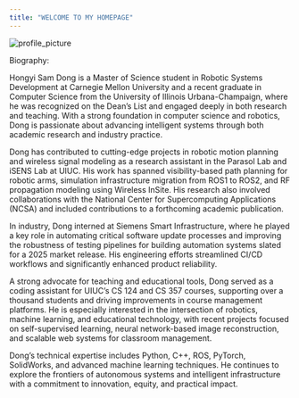 ```yaml
---
title: "WELCOME TO MY HOMEPAGE"
---
```


![profile_picture](./_posts_/profile_picture.jpg)

Biography:

Hongyi Sam Dong is a Master of Science student in Robotic Systems Development at Carnegie Mellon University and a recent graduate in Computer Science from the University of Illinois Urbana-Champaign, where he was recognized on the Dean’s List and engaged deeply in both research and teaching. With a strong foundation in computer science and robotics, Dong is passionate about advancing intelligent systems through both academic research and industry practice.

Dong has contributed to cutting-edge projects in robotic motion planning and wireless signal modeling as a research assistant in the Parasol Lab and iSENS Lab at UIUC. His work has spanned visibility-based path planning for robotic arms, simulation infrastructure migration from ROS1 to ROS2, and RF propagation modeling using Wireless InSite. His research also involved collaborations with the National Center for Supercomputing Applications (NCSA) and included contributions to a forthcoming academic publication.

In industry, Dong interned at Siemens Smart Infrastructure, where he played a key role in automating critical software update processes and improving the robustness of testing pipelines for building automation systems slated for a 2025 market release. His engineering efforts streamlined CI/CD workflows and significantly enhanced product reliability.

A strong advocate for teaching and educational tools, Dong served as a coding assistant for UIUC’s CS 124 and CS 357 courses, supporting over a thousand students and driving improvements in course management platforms. He is especially interested in the intersection of robotics, machine learning, and educational technology, with recent projects focused on self-supervised learning, neural network-based image reconstruction, and scalable web systems for classroom management.

Dong’s technical expertise includes Python, C++, ROS, PyTorch, SolidWorks, and advanced machine learning techniques. He continues to explore the frontiers of autonomous systems and intelligent infrastructure with a commitment to innovation, equity, and practical impact.
